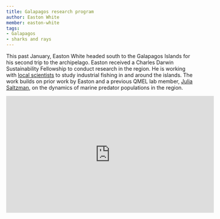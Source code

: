 ```yaml
---
title: Galapagos research program
author: Easton White
member: easton-white 
tags:
- Galapagos
- sharks and rays
---
```


This past January, Easton White headed south to the Galapagos Islands for his second trip to the archipelago. Easton received a Charles Darwin Sustainability Fellowship to conduct research in the region. He is working with [local scientists](https://www.darwinfoundation.org/en/) to study industrial fishing in and around the islands. The work builds on prior work by Easton and a previous QMEL lab member, [Julia Saltzman](https://quantmarineecolab.github.io/members/julia-saltzman.html), on the dynamics of marine predator populations in the region. 


<iframe width="560" height="315" src="https://www.youtube.com/watch?time_continue=19&v=xwmTbetpotI&embeds_euri=https%3A%2F%2Fwww.darwinfoundation.org%2F&feature=emb_logo" title="YouTube video player" frameborder="0" allow="accelerometer; autoplay; clipboard-write; encrypted-media; gyroscope; picture-in-picture" allowfullscreen></iframe>






